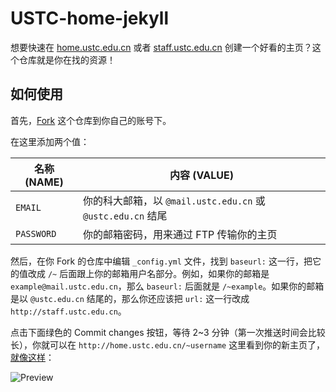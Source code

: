 # USTC-home-jekyll

想要快速在 [home.ustc.edu.cn](http://home.ustc.edu.cn) 或者 [staff.ustc.edu.cn](http://staff.ustc.edu.cn) 创建一个好看的主页？这个仓库就是你在找的资源！

## 如何使用

首先，[Fork](https://github.com/iBug/USTC-home-jekyll/fork) 这个仓库到你自己的账号下。

在这里添加两个值：

| 名称 (NAME) | 内容 (VALUE)                                                |
| ----------- | ----------------------------------------------------------- |
| `EMAIL`     | 你的科大邮箱，以 `@mail.ustc.edu.cn` 或 `@ustc.edu.cn` 结尾 |
| `PASSWORD`  | 你的邮箱密码，用来通过 FTP 传输你的主页                     |

然后，在你 Fork 的仓库中编辑 `_config.yml` 文件，找到 `baseurl:` 这一行，把它的值改成 `/~` 后面跟上你的邮箱用户名部分。例如，如果你的邮箱是 `example@mail.ustc.edu.cn`，那么 `baseurl:` 后面就是 `/~example`。如果你的邮箱是以 `@ustc.edu.cn` 结尾的，那么你还应该把 `url:` 这一行改成 `http://staff.ustc.edu.cn`。

点击下面绿色的 Commit changes 按钮，等待 2~3 分钟（第一次推送时间会比较长），你就可以在 `http://home.ustc.edu.cn/~username` 这里看到你的新主页了，[就像这样](http://home.ustc.edu.cn/~ibug)：

![Preview](https://image.ibugone.com/USTC-home-jekyll/preview.png)
